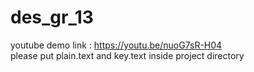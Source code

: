 # des_gr_13
youtube demo link : https://youtu.be/nuoG7sR-H04 <br />
please put plain.text and key.text inside project directory
